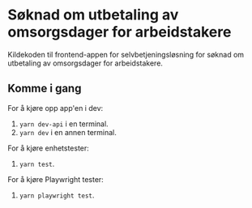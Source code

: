 # Søknad om utbetaling av omsorgsdager for arbeidstakere

Kildekoden til frontend-appen for selvbetjeningsløsning for
søknad om utbetaling av omsorgsdager for arbeidstakere.

## Komme i gang

For å kjøre opp app'en i dev:

1. `yarn dev-api` i en terminal.
2. `yarn dev` i en annen terminal.

For å kjøre enhetstester:

1.  `yarn test`.

For å kjøre Playwright tester:

1. `yarn playwright test`.

